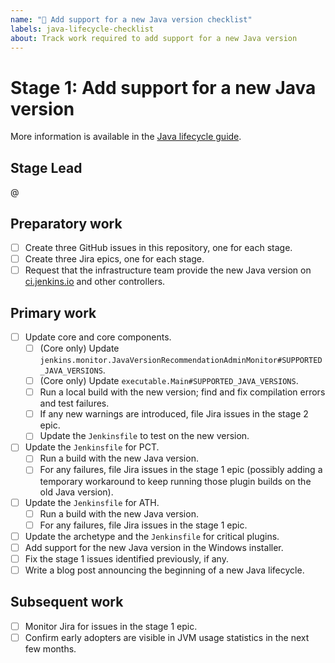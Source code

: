 ```yaml
---
name: "🚀 Add support for a new Java version checklist"
labels: java-lifecycle-checklist
about: Track work required to add support for a new Java version
---
```


# Stage 1: Add support for a new Java version

More information is available in the [Java lifecycle guide](https://github.com/jenkins-infra/release/blob/master/docs/releases.md).

## Stage Lead

<!--
  The stage lead is expected to perform or delegate the work.
-->

@<github-username of stage lead>

## Preparatory work

- [ ] Create three GitHub issues in this repository, one for each stage.
- [ ] Create three Jira epics, one for each stage.
- [ ] Request that the infrastructure team provide the new Java version on [ci.jenkins.io](https://ci.jenkins.io) and other controllers.

## Primary work

<!--
  TODO: link to example PRs
  TODO: provide more details about each step
-->

- [ ] Update core and core components.
  - [ ] (Core only) Update `jenkins.monitor.JavaVersionRecommendationAdminMonitor#SUPPORTED_JAVA_VERSIONS`.
  - [ ] (Core only) Update `executable.Main#SUPPORTED_JAVA_VERSIONS`.
  - [ ] Run a local build with the new version; find and fix compilation errors and test failures.
  - [ ] If any new warnings are introduced, file Jira issues in the stage 2 epic.
  - [ ] Update the `Jenkinsfile` to test on the new version.
- [ ] Update the `Jenkinsfile` for PCT.
  - [ ] Run a build with the new Java version.
  - [ ] For any failures, file Jira issues in the stage 1 epic (possibly adding a temporary workaround to keep running those plugin builds on the old Java version).
- [ ] Update the `Jenkinsfile` for ATH.
  - [ ] Run a build with the new Java version.
  - [ ] For any failures, file Jira issues in the stage 1 epic.
- [ ] Update the archetype and the `Jenkinsfile` for critical plugins.
- [ ] Add support for the new Java version in the Windows installer.
- [ ] Fix the stage 1 issues identified previously, if any.
- [ ] Write a blog post announcing the beginning of a new Java lifecycle.

<!--
  TODO: what needs to be done to docs?
-->

## Subsequent work

- [ ] Monitor Jira for issues in the stage 1 epic.
- [ ] Confirm early adopters are visible in JVM usage statistics in the next few months.
